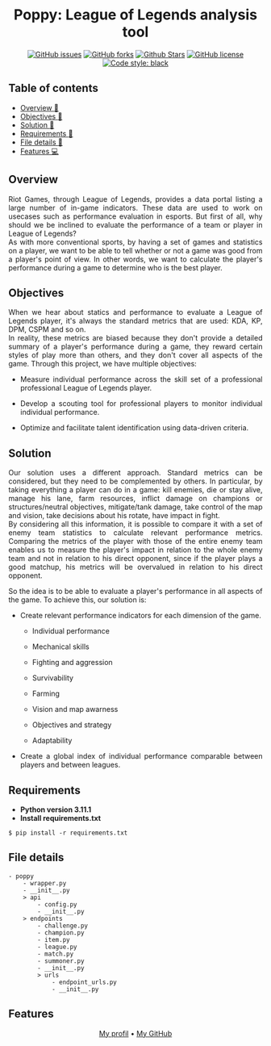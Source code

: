 <h1 align="center">Poppy: League of Legends analysis tool</h1>

<p align="center"> 
<a href="https://github.com/lprtk/poppy/issues"><img alt="GitHub issues" src="https://img.shields.io/github/issues/lprtk/poppy"></a> 
<a href="https://github.com/lprtk/poppy/network"><img alt="GitHub forks" src="https://img.shields.io/github/forks/lprtk/poppy"></a> 
<a href="https://github.com/lprtk/poppy/stargazers"><img alt="Github Stars" src="https://img.shields.io/github/stars/lprtk/poppy"></a> 
<a href="https://github.com/lprtk/poppy/blob/master/LICENSE"><img alt="GitHub license" src="https://img.shields.io/github/license/lprtk/poppy"></a> 
<a href="https://github.com/lprtk/poppy/"><img alt="Code style: black" src="https://img.shields.io/badge/code%20style-black-000000.svg"></a> 
</p> 

## Table of contents 
* [Overview :loudspeaker:](#Overview)
* [Objectives :mag_right:](#Content)
* [Solution :dart:](#Content)
* [Requirements :page_with_curl:](#Requirements)
* [File details :open_file_folder:](#File-details)
* [Features :computer:](#Features)

<a id="section01"></a> 
## Overview

<p align="justify">Riot Games, through League of Legends, provides a data portal listing a large number of in-game indicators. These data are used to work on usecases such as performance evaluation in esports. But first of all, why should we be inclined to evaluate the performance of a team or player in League of Legends?<br>
As with more conventional sports, by having a set of games and statistics on a player, we want to be able to tell whether or not a game was good from a player's point of view. In other words, we want to calculate the player's performance during a game to determine who is the best player.<p>

<a id="section02"></a> 
## Objectives

<p align="justify">When we hear about statics and performance to evaluate a League of Legends player, it's always the standard metrics that are used: KDA, KP, DPM, CSPM and so on.<br>
In reality, these metrics are biased because they don't provide a detailed summary of a player's performance during a game, they reward certain styles of play more than others, and they don't cover all aspects of the game. Through this project, we have multiple objectives:</p>
<ul>
    <li>
        <p align="justify">
            Measure individual performance across the skill set of a professional professional League of Legends player.
        </p>
    </li>
    <li>
        <p align="justify">
            Develop a scouting tool for professional players to monitor individual individual performance.
        </p>
    </li>
    <li>
        <p align="justify">
            Optimize and facilitate talent identification using data-driven criteria.
        </p>
    </li>
</ul>

<a id="section03"></a> 
## Solution

<p align="justify">Our solution uses a different approach. Standard metrics can be considered, but they need to be complemented by others. In particular, by taking everything a player can do in a game: kill enemies, die or stay alive, manage his lane, farm resources, inflict damage on champions or structures/neutral objectives, mitigate/tank damage, take control of the map and vision, take decisions about his rotate, have impact in fight.<br>
By considering all this information, it is possible to compare it with a set of enemy team statistics to calculate relevant performance metrics. Comparing the metrics of the player with those of the entire enemy team enables us to measure the player's impact in relation to the whole enemy team and not in relation to his direct opponent, since if the player plays a good matchup, his metrics will be overvalued in relation to his direct opponent.</p>

<p align="justify">So the idea is to be able to evaluate a player's performance in all aspects of the game. To achieve this, our solution is:</p>
<ul>
    <li>
        <p align="justify">
            Create relevant performance indicators for each dimension of the game.
        </p>
        <ul>
            <li>
                <p align="justify">
                    Individual performance
                </p>
            </li>
            <li>
                <p align="justify">
                    Mechanical skills
                </p>
            </li>
            <li>
                <p align="justify">
                    Fighting and aggression
                </p>
            </li>
            <li>
                <p align="justify">
                    Survivability
                </p>
            </li>
            <li>
                <p align="justify">
                    Farming
                </p>
            </li>
            <li>
                <p align="justify">
                    Vision and map awarness
                </p>
            </li>
            <li>
                <p align="justify">
                    Objectives and strategy
                </p>
            </li>
            <li>
                <p align="justify">
                    Adaptability
                </p>
            </li>
        </ul>
    </li>
    <li>
        <p align="justify">
            Create a global index of individual performance comparable between players and between leagues.
        </p>
    </li>
</ul>

<a id="section04"></a> 
## Requirements
* **Python version 3.11.1** 
* **Install requirements.txt** 
```console
$ pip install -r requirements.txt 
``` 

<a id="section05"></a> 
## File details
```
- poppy
    - wrapper.py
    - __init__.py
    > api
        - config.py
        - __init__.py
    > endpoints
        - challenge.py
        - champion.py
        - item.py
        - league.py
        - match.py
        - summoner.py
        - __init__.py
        > urls
            - endpoint_urls.py
            - __init__.py
```

<a id="section06"></a> 
## Features 
<p align="center"><a href="https://github.com/lprtk/lprtk">My profil</a> • 
<a href="https://github.com/lprtk/lprtk">My GitHub</a></p>
